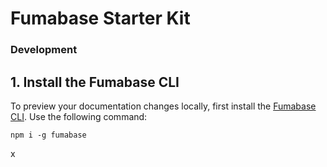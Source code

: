 # Fumabase Starter Kit

### Development

## 1. Install the Fumabase CLI

To preview your documentation changes locally, first install the [Fumabase CLI](https://www.npmjs.com/package/fumabase). Use the following command:

```
npm i -g fumabase
```


x
